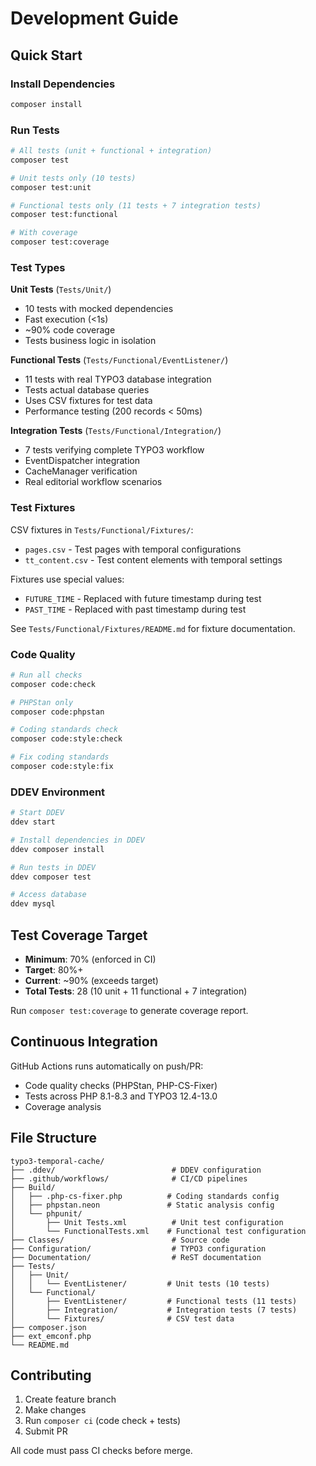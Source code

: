 # Development Guide

## Quick Start

### Install Dependencies

```bash
composer install
```

### Run Tests

```bash
# All tests (unit + functional + integration)
composer test

# Unit tests only (10 tests)
composer test:unit

# Functional tests only (11 tests + 7 integration tests)
composer test:functional

# With coverage
composer test:coverage
```

### Test Types

**Unit Tests** (`Tests/Unit/`)
- 10 tests with mocked dependencies
- Fast execution (<1s)
- ~90% code coverage
- Tests business logic in isolation

**Functional Tests** (`Tests/Functional/EventListener/`)
- 11 tests with real TYPO3 database integration
- Tests actual database queries
- Uses CSV fixtures for test data
- Performance testing (200 records < 50ms)

**Integration Tests** (`Tests/Functional/Integration/`)
- 7 tests verifying complete TYPO3 workflow
- EventDispatcher integration
- CacheManager verification
- Real editorial workflow scenarios

### Test Fixtures

CSV fixtures in `Tests/Functional/Fixtures/`:
- `pages.csv` - Test pages with temporal configurations
- `tt_content.csv` - Test content elements with temporal settings

Fixtures use special values:
- `FUTURE_TIME` - Replaced with future timestamp during test
- `PAST_TIME` - Replaced with past timestamp during test

See `Tests/Functional/Fixtures/README.md` for fixture documentation.

### Code Quality

```bash
# Run all checks
composer code:check

# PHPStan only
composer code:phpstan

# Coding standards check
composer code:style:check

# Fix coding standards
composer code:style:fix
```

### DDEV Environment

```bash
# Start DDEV
ddev start

# Install dependencies in DDEV
ddev composer install

# Run tests in DDEV
ddev composer test

# Access database
ddev mysql
```

## Test Coverage Target

- **Minimum**: 70% (enforced in CI)
- **Target**: 80%+
- **Current**: ~90% (exceeds target)
- **Total Tests**: 28 (10 unit + 11 functional + 7 integration)

Run `composer test:coverage` to generate coverage report.

## Continuous Integration

GitHub Actions runs automatically on push/PR:
- Code quality checks (PHPStan, PHP-CS-Fixer)
- Tests across PHP 8.1-8.3 and TYPO3 12.4-13.0
- Coverage analysis

## File Structure

```
typo3-temporal-cache/
├── .ddev/                          # DDEV configuration
├── .github/workflows/              # CI/CD pipelines
├── Build/
│   ├── .php-cs-fixer.php          # Coding standards config
│   ├── phpstan.neon               # Static analysis config
│   └── phpunit/
│       ├── Unit Tests.xml          # Unit test configuration
│       └── FunctionalTests.xml    # Functional test configuration
├── Classes/                        # Source code
├── Configuration/                  # TYPO3 configuration
├── Documentation/                  # ReST documentation
├── Tests/
│   ├── Unit/
│   │   └── EventListener/         # Unit tests (10 tests)
│   └── Functional/
│       ├── EventListener/         # Functional tests (11 tests)
│       ├── Integration/           # Integration tests (7 tests)
│       └── Fixtures/              # CSV test data
├── composer.json
├── ext_emconf.php
└── README.md
```

## Contributing

1. Create feature branch
2. Make changes
3. Run `composer ci` (code check + tests)
4. Submit PR

All code must pass CI checks before merge.

